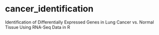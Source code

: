 # cancer_identification
Identification of Differentially Expressed Genes in Lung Cancer vs. Normal Tissue Using RNA-Seq Data in R
